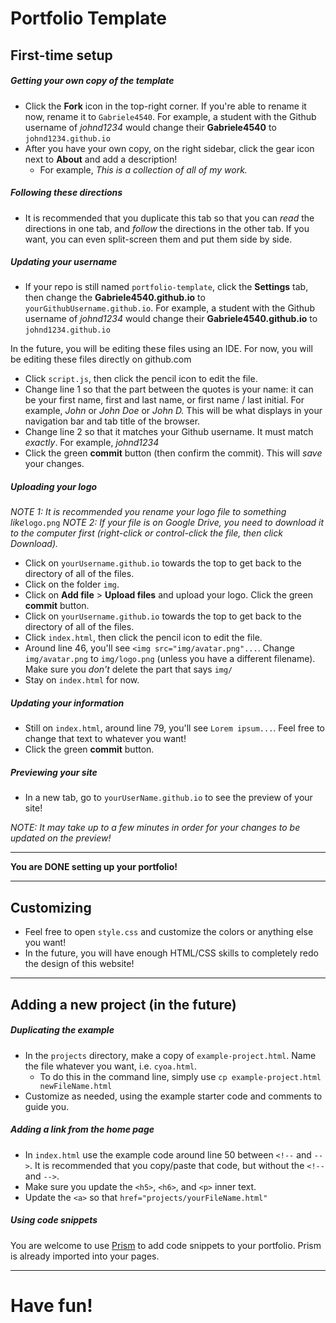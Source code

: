 # Portfolio Template

## First-time setup

##### Getting your own copy of the template

* Click the **Fork** icon in the top-right corner. If you're able to rename it now, rename it to `Gabriele4540`. For example, a student with the Github username of _johnd1234_ would change their **Gabriele4540** to `johnd1234.github.io`
* After you have your own copy, on the right sidebar, click the gear icon next to **About** and add a description!
  * For example, _This is a collection of all of my work._

##### Following these directions

* It is recommended that you duplicate this tab so that you can _read_ the directions in one tab, and _follow_ the directions in the other tab. If you want, you can even split-screen them and put them side by side.

##### Updating your username

* If your repo is still named `portfolio-template`, click the **Settings** tab, then change the **Gabriele4540.github.io** to `yourGithubUsername.github.io`. For example, a student with the Github username of _johnd1234_ would change their **Gabriele4540.github.io** to `johnd1234.github.io`

In the future, you will be editing these files using an IDE. For now, you will be editing these files directly on github.com

* Click `script.js`, then click the pencil icon to edit the file.
* Change line 1 so that the part between the quotes is your name: it can be your first name, first and last name, or first name / last initial. For example, _John_ or _John Doe_ or _John D._ This will be what displays in your navigation bar and tab title of the browser.
* Change line 2 so that it matches your Github username. It must match _exactly_. For example, _johnd1234_
* Click the green **commit** button (then confirm the commit). This will *save* your changes.

##### Uploading your logo

_NOTE 1: It is recommended you rename your logo file to something like_`logo.png`
_NOTE 2: If your file is on Google Drive, you need to download it to the computer first (right-click or control-click the file, then click Download)._

* Click on `yourUsername.github.io` towards the top to get back to the directory of all of the files.
* Click on the folder `img`.
* Click on **Add file** > **Upload files** and upload your logo. Click the green **commit** button.
* Click on `yourUsername.github.io` towards the top to get back to the directory of all of the files.
* Click `index.html`, then click the pencil icon to edit the file.
* Around line 46, you'll see `<img src="img/avatar.png"...`. Change `img/avatar.png` to `img/logo.png` (unless you have a different filename). Make sure you _don't_ delete the part that says `img/`
* Stay on `index.html` for now.

##### Updating your information

* Still on `index.html`, around line 79, you'll see `Lorem ipsum...`. Feel free to change that text to whatever you want!
* Click the green **commit** button.

##### Previewing your site

* In a new tab, go to `yourUserName.github.io` to see the preview of your site!

_NOTE: It may take up to a few minutes in order for your changes to be updated on the preview!_

---

**You are DONE setting up your portfolio!**

---

## Customizing

* Feel free to open `style.css` and customize the colors or anything else you want!
* In the future, you will have enough HTML/CSS skills to completely redo the design of this website!

---

## Adding a new project (in the future)

##### Duplicating the example

* In the `projects` directory, make a copy of `example-project.html`. Name the file whatever you want, i.e. `cyoa.html`.
  * To do this in the command line, simply use `cp example-project.html newFileName.html`
* Customize as needed, using the example starter code and comments to guide you.

##### Adding a link from the home page

* In `index.html` use the example code around line 50 between `<!--` and `-->`. It is recommended that you copy/paste that code, but without the `<!--` and `-->`.
* Make sure you update the `<h5>`, `<h6>`, and `<p>` inner text.
* Update the `<a>` so that `href="projects/yourFileName.html"`

##### Using code snippets

You are welcome to use [Prism](https://github.com/hstatsep/other/blob/main/prism/prism.md) to add code snippets to your portfolio. Prism is already imported into your pages.

---

# Have fun!
